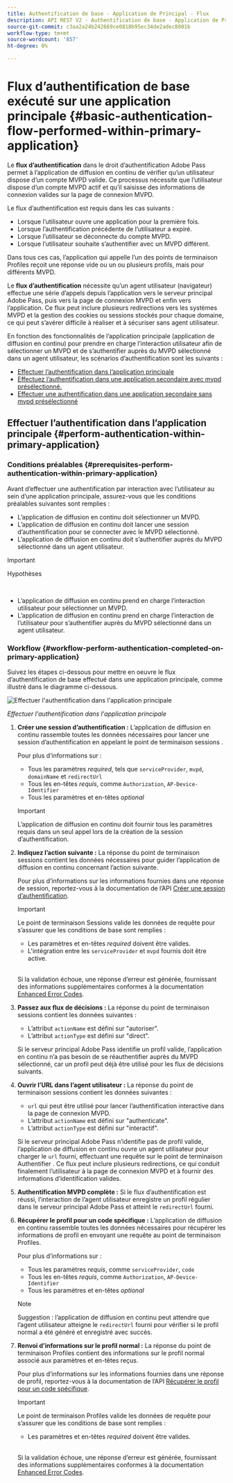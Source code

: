 ```yaml
---
title: Authentification de base - Application de Principal - Flux
description: API REST V2 - Authentification de base - Application de Principal - Flux
source-git-commit: c3aa2a24b242669ce0818b95ec34de2adec8001b
workflow-type: tm+mt
source-wordcount: '857'
ht-degree: 0%

---
```



# Flux d’authentification de base exécuté sur une application principale {#basic-authentication-flow-performed-within-primary-application}

Le **flux d’authentification** dans le droit d’authentification Adobe Pass permet à l’application de diffusion en continu de vérifier qu’un utilisateur dispose d’un compte MVPD valide. Ce processus nécessite que l’utilisateur dispose d’un compte MVPD actif et qu’il saisisse des informations de connexion valides sur la page de connexion MVPD.

Le flux d’authentification est requis dans les cas suivants :

* Lorsque l’utilisateur ouvre une application pour la première fois.
* Lorsque l’authentification précédente de l’utilisateur a expiré.
* Lorsque l’utilisateur se déconnecte du compte MVPD.
* Lorsque l’utilisateur souhaite s’authentifier avec un MVPD différent.

Dans tous ces cas, l’application qui appelle l’un des points de terminaison Profiles reçoit une réponse vide ou un ou plusieurs profils, mais pour différents MVPD.

Le **flux d’authentification** nécessite qu’un agent utilisateur (navigateur) effectue une série d’appels depuis l’application vers le serveur principal Adobe Pass, puis vers la page de connexion MVPD et enfin vers l’application. Ce flux peut inclure plusieurs redirections vers les systèmes MVPD et la gestion des cookies ou sessions stockés pour chaque domaine, ce qui peut s’avérer difficile à réaliser et à sécuriser sans agent utilisateur.

En fonction des fonctionnalités de l’application principale (application de diffusion en continu) pour prendre en charge l’interaction utilisateur afin de sélectionner un MVPD et de s’authentifier auprès du MVPD sélectionné dans un agent utilisateur, les scénarios d’authentification sont les suivants :

* [Effectuer l’authentification dans l’application principale](../basic-flows/rest-api-v2-basic-authentication-primary-application-flow.md)
* [Effectuez l’authentification dans une application secondaire avec mvpd présélectionné.](../basic-flows/rest-api-v2-basic-authentication-secondary-application-flow.md)
* [Effectuer une authentification dans une application secondaire sans mvpd présélectionné](../basic-flows/rest-api-v2-basic-authentication-secondary-application-flow.md)

## Effectuer l’authentification dans l’application principale {#perform-authentication-within-primary-application}

### Conditions préalables {#prerequisites-perform-authentication-within-primary-application}

Avant d’effectuer une authentification par interaction avec l’utilisateur au sein d’une application principale, assurez-vous que les conditions préalables suivantes sont remplies :

* L’application de diffusion en continu doit sélectionner un MVPD.
* L’application de diffusion en continu doit lancer une session d’authentification pour se connecter avec le MVPD sélectionné.
* L’application de diffusion en continu doit s’authentifier auprès du MVPD sélectionné dans un agent utilisateur.

>[!IMPORTANT]
>
> Hypothèses
>
> <br/>
> 
> * L’application de diffusion en continu prend en charge l’interaction utilisateur pour sélectionner un MVPD.
> * L’application de diffusion en continu prend en charge l’interaction de l’utilisateur pour s’authentifier auprès du MVPD sélectionné dans un agent utilisateur.

### Workflow {#workflow-perform-authentication-completed-on-primary-application}

Suivez les étapes ci-dessous pour mettre en oeuvre le flux d’authentification de base effectué dans une application principale, comme illustré dans le diagramme ci-dessous.

![Effectuer l&#39;authentification dans l&#39;application principale](../../../assets/rest-api-v2/flows/basic-flows/rest-api-v2-perform-authentication-within-primary-application.png)

*Effectuer l&#39;authentification dans l&#39;application principale*

1. **Créer une session d’authentification :** L’application de diffusion en continu rassemble toutes les données nécessaires pour lancer une session d’authentification en appelant le point de terminaison sessions .

   Pour plus d’informations sur :[](../../apis/sessions-apis/rest-api-v2-sessions-apis-create-authentication-session.md)
   * Tous les paramètres _required_, tels que `serviceProvider`, `mvpd`, `domainName` et `redirectUrl`
   * Tous les en-têtes _requis_, comme `Authorization`, `AP-Device-Identifier`
   * Tous les paramètres et en-têtes _optional_

   >[!IMPORTANT]
   > 
   > L’application de diffusion en continu doit fournir tous les paramètres requis dans un seul appel lors de la création de la session d’authentification.

1. **Indiquez l’action suivante :** La réponse du point de terminaison sessions contient les données nécessaires pour guider l’application de diffusion en continu concernant l’action suivante.

   Pour plus d’informations sur les informations fournies dans une réponse de session, reportez-vous à la documentation de l’API [Créer une session d’authentification](../../apis/sessions-apis/rest-api-v2-sessions-apis-create-authentication-session.md).

   >[!IMPORTANT]
   >
   > Le point de terminaison Sessions valide les données de requête pour s’assurer que les conditions de base sont remplies :
   >
   > * Les paramètres et en-têtes _required_ doivent être valides.
   > * L&#39;intégration entre les `serviceProvider` et `mvpd` fournis doit être active.
   >
   > <br/>
   > 
   > Si la validation échoue, une réponse d’erreur est générée, fournissant des informations supplémentaires conformes à la documentation [Enhanced Error Codes](../../../enhanced-error-codes.md).

1. **Passez aux flux de décisions :** La réponse du point de terminaison sessions contient les données suivantes :
   * L’attribut `actionName` est défini sur &quot;autoriser&quot;.
   * L’attribut `actionType` est défini sur &quot;direct&quot;.

   Si le serveur principal Adobe Pass identifie un profil valide, l’application en continu n’a pas besoin de se réauthentifier auprès du MVPD sélectionné, car un profil peut déjà être utilisé pour les flux de décisions suivants.

1. **Ouvrir l’URL dans l’agent utilisateur :** La réponse du point de terminaison sessions contient les données suivantes :
   * `url` qui peut être utilisé pour lancer l’authentification interactive dans la page de connexion MVPD.
   * L’attribut `actionName` est défini sur &quot;authenticate&quot;.
   * L’attribut `actionType` est défini sur &quot;interactif&quot;.

   Si le serveur principal Adobe Pass n’identifie pas de profil valide, l’application de diffusion en continu ouvre un agent utilisateur pour charger le `url` fourni, effectuant une requête sur le point de terminaison Authentifier . Ce flux peut inclure plusieurs redirections, ce qui conduit finalement l’utilisateur à la page de connexion MVPD et à fournir des informations d’identification valides.

1. **Authentification MVPD complète :** Si le flux d’authentification est réussi, l’interaction de l’agent utilisateur enregistre un profil régulier dans le serveur principal Adobe Pass et atteint le `redirectUrl` fourni.

1. **Récupérer le profil pour un code spécifique :** L’application de diffusion en continu rassemble toutes les données nécessaires pour récupérer les informations de profil en envoyant une requête au point de terminaison Profiles.

   Pour plus d’informations sur :[](../../apis/profiles-apis/rest-api-v2-profiles-apis-retrieve-profiles-for-specific-code.md)
   * Tous les paramètres _requis_, comme `serviceProvider`, `code`
   * Tous les en-têtes _requis_, comme `Authorization`, `AP-Device-Identifier`
   * Tous les paramètres et en-têtes _optional_

   >[!NOTE]
   >
   > Suggestion : l’application de diffusion en continu peut attendre que l’agent utilisateur atteigne le `redirectUrl` fourni pour vérifier si le profil normal a été généré et enregistré avec succès.

1. **Renvoi d’informations sur le profil normal :** La réponse du point de terminaison Profiles contient des informations sur le profil normal associé aux paramètres et en-têtes reçus.

   Pour plus d’informations sur les informations fournies dans une réponse de profil, reportez-vous à la documentation de l’API [Récupérer le profil pour un code spécifique](../../apis/profiles-apis/rest-api-v2-profiles-apis-retrieve-profiles-for-specific-code.md).

   >[!IMPORTANT]
   >
   > Le point de terminaison Profiles valide les données de requête pour s’assurer que les conditions de base sont remplies :
   >
   > * Les paramètres et en-têtes _required_ doivent être valides.
   >
   > <br/>
   > 
   > Si la validation échoue, une réponse d’erreur est générée, fournissant des informations supplémentaires conformes à la documentation [Enhanced Error Codes](../../../enhanced-error-codes.md).
